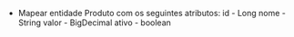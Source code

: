 - Mapear entidade Produto com os seguintes atributos:
id - Long
nome - String
valor - BigDecimal
ativo - boolean